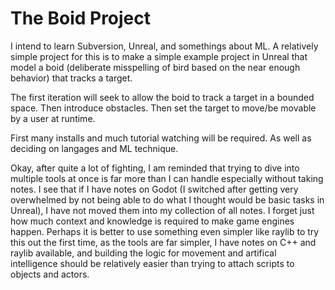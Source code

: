 # The Boid Project

I intend to learn Subversion, Unreal, and somethings about ML. A relatively simple project for this is to make a simple example project in Unreal that model a boid (deliberate misspelling of bird based on the near enough behavior) that tracks a target.

The first iteration will seek to allow the boid to track a target in a bounded space. Then introduce obstacles. Then set the target to move/be movable by a user at runtime.

First many installs and much tutorial watching will be required. As well as deciding on langages and ML technique.



Okay, after quite a lot of fighting, I am reminded that trying to dive into multiple tools at once is far more than I can handle especially without taking notes. I see that if I have notes on Godot (I switched after getting very overwhelmed by not being able to do what I thought would be basic tasks in Unreal), I have not moved them into my collection of all notes. I forget just how much context and knowledge is required to make game engines happen. Perhaps it is better to use something even simpler like raylib to try this out the first time, as the tools are far simpler, I have notes on C++ and raylib available, and building the logic for movement and artifical intelligence should be relatively easier than trying to attach scripts to objects and actors.